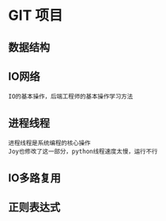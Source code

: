 # GIT 项目
## 数据结构
## IO网络
    IO的基本操作，后端工程师的基本操作学习方法
## 进程线程
    进程线程是系统编程的核心操作
    Joy也修改了这一部分，python线程速度太慢，运行不行
## IO多路复用
## 正则表达式